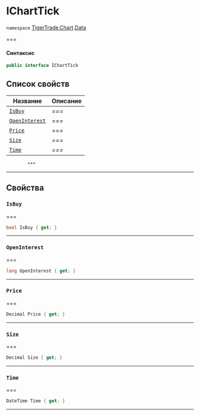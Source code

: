 # IChartTick

`namespace` [TigerTrade.Chart](../../../).[Data](./)

\===

#### Синтаксис

```csharp
public interface IChartTick
```

## Список свойств

| Название                                                 | Описание |
| -------------------------------------------------------- | -------- |
| [`IsBuy`](icharttick.cs.md#property-isbuy)               | _===_    |
| [`OpenInterest`](icharttick.cs.md#property-openinterest) | _===_    |
| [`Price`](icharttick.cs.md#property-price)               | _===_    |
| [`Size`](icharttick.cs.md#property-size)                 | _===_    |
| [`Time`](icharttick.cs.md#property-time)                 | _===_    |

```
        ***  
```

***

## Свойства

### `IsBuy` <a href="#property-isbuy" id="property-isbuy"></a>

\===

```csharp
bool IsBuy { get; }
```

***

### `OpenInterest` <a href="#property-openinterest" id="property-openinterest"></a>

\===

```csharp
long OpenInterest { get; }
```

***

### `Price` <a href="#property-price" id="property-price"></a>

\===

```csharp
Decimal Price { get; }
```

***

### `Size` <a href="#property-size" id="property-size"></a>

\===

```csharp
Decimal Size { get; }
```

***

### `Time` <a href="#property-time" id="property-time"></a>

\===

```csharp
DateTime Time { get; }
```

***
